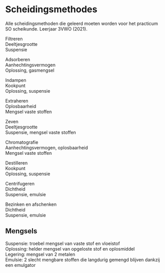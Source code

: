 # Scheidingsmethodes

Alle scheidingsmethoden die geleerd moeten worden voor het practicum SO scheikunde. Leerjaar 3VWO (2021).

Filtreren  
Deeltjesgrootte  
Suspensie  

Adsorberen  
Aanhechtingsvermogen  
Oplossing, gasmengsel  

Indampen  
Kookpunt  
Oplossing, suspensie  

Extraheren  
Oplosbaarheid  
Mengsel vaste stoffen  

Zeven  
Deeltjesgrootte  
Suspensie, mengsel vaste stoffen  

Chromatografie  
Aanhechtingsvermogen, oplosbaarheid  
Mengsel vaste stoffen  

Destilleren  
Kookpunt  
Oplossing, suspensie  

Centrifugeren  
Dichtheid  
Suspensie, emulsie  

Bezinken en afschenken  
Dichtheid  
Suspensie, emulsie  

## Mengsels

Suspensie: troebel mengsel van vaste stof en vloeistof  
Oplossing: helder mengsel van opgeloste stof en oplosmiddel  
Legering: mengsel van 2 metalen  
Emulsie: 2 slecht mengbare stoffen die langdurig gemengd blijven dankzij een emulgator